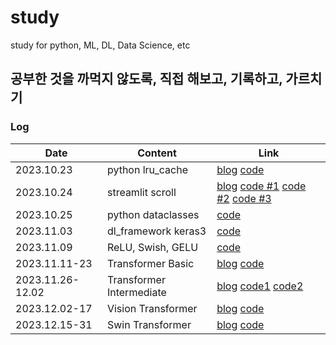 # study
study for python, ML, DL, Data Science, etc

## 공부한 것을 까먹지 않도록, 직접 해보고, 기록하고, 가르치기

### Log
| Date | Content | Link |
| ----------------- | ---- | ------------- |
| 2023.10.23 | python lru_cache | [blog](https://brunch.co.kr/@bfcced03a6054df/8) [code](/python/lru_study.ipynb) |
| 2023.10.24 | streamlit scroll | [blog](https://brunch.co.kr/@bfcced03a6054df/9) [code #1](/streamlit/scroll_1st.py) [code #2](/streamlit/scroll_2nd.py) [code #3](/streamlit/scroll_3rd.py) |
| 2023.10.25 | python dataclasses | [code](/python/dataclass_study.ipynb) |
| 2023.11.03 | dl_framework keras3 | [code](/dl_framework/keras3.ipynb) |
| 2023.11.09 | ReLU, Swish, GELU | [code](/note/activation.ipynb) |
| 2023.11.11-23 | Transformer Basic | [blog](https://brunch.co.kr/@bfcced03a6054df/10) [code](/algorithm/01.transformer_introduce/01.transformer_introduce.ipynb)|
| 2023.11.26-12.02 | Transformer Intermediate | [blog](https://brunch.co.kr/@bfcced03a6054df/11) [code1](/algorithm/02.transformer_intermediate/02.transformer_intermediate.ipynb) [code2](/algorithm/02.transformer_intermediate/02.translator_train.py)|
| 2023.12.02-17 | Vision Transformer | [blog](https://brunch.co.kr/@bfcced03a6054df/12) [code](/algorithm/03.ViT/) |
| 2023.12.15-31 | Swin Transformer | [blog](https://brunch.co.kr/@bfcced03a6054df/13) [code](/algorithm/04.Swin/) |